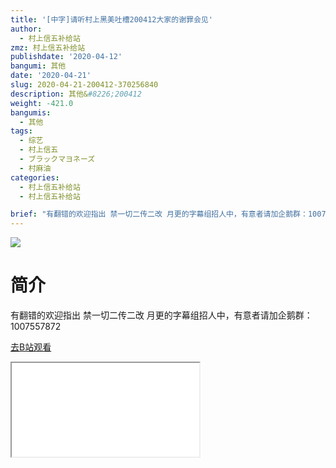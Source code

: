 ```yaml
---
title: '[中字]请听村上黑美吐槽200412大家的谢罪会见'
author:
  - 村上信五补给站
zmz: 村上信五补给站
publishdate: '2020-04-12'
bangumi: 其他
date: '2020-04-21'
slug: 2020-04-21-200412-370256840
description: 其他&#8226;200412
weight: -421.0
bangumis:
  - 其他
tags:
  - 综艺
  - 村上信五
  - ブラックマヨネーズ
  - 村麻油
categories:
  - 村上信五补给站
  - 村上信五补给站

brief: "有翻错的欢迎指出 禁一切二传二改 月更的字幕组招人中，有意者请加企鹅群：1007557872"
---
```

![](https://raw.githubusercontent.com/tcgriffith/owaraisite/master/static/tmpimg/65574f7bef0d883ba2045ab4e2f379ec9297d60d.jpg.480.jpg)
# 简介  
有翻错的欢迎指出
禁一切二传二改
月更的字幕组招人中，有意者请加企鹅群：1007557872  

[去B站观看](https://www.bilibili.com/video/av370256840/)
<div class ="resp-container"><iframe class="testiframe" src="//player.bilibili.com/player.html?aid=370256840"", scrolling="no", allowfullscreen="true" > </iframe></div> 
